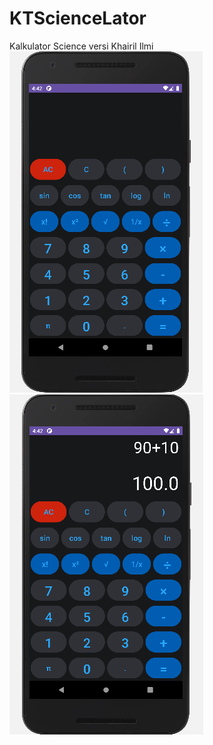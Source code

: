 # KTScienceLator
Kalkulator Science versi Khairil Ilmi
<img src="screen.png" alt="screen1"/>
<img src="screen2.png" alt="screen2"/>
